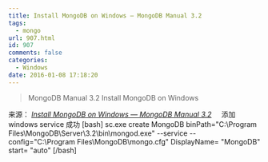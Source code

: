 ```yaml
---
title: Install MongoDB on Windows — MongoDB Manual 3.2
tags:
  - mongo
url: 907.html
id: 907
comments: false
categories:
  - Windows
date: 2016-01-08 17:18:20
---
```


> MongoDB Manual 3.2 Install MongoDB on Windows

来源： _[Install MongoDB on Windows — MongoDB Manual 3.2](http://docs.mongodb.org/manual/tutorial/install-mongodb-on-windows)_     添加windows service 成功 \[bash\] sc.exe create MongoDB binPath="C:\\Program Files\\MongoDB\\Server\\3.2\\bin\\mongod.exe" --service --config="C:\\Program Files\\MongoDB\\mongo.cfg" DisplayName= "MongoDB" start= "auto" \[/bash\]